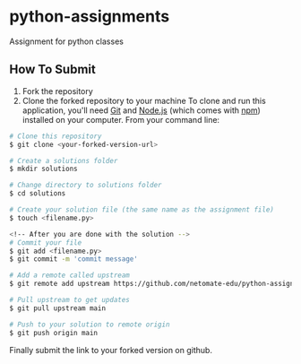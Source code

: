 # python-assignments
Assignment for python classes

## How To Submit

1. Fork the repository
2. Clone the forked repository to your machine
To clone and run this application, you'll need [Git](https://git-scm.com) and [Node.js](https://nodejs.org/en/download/) (which comes with [npm](http://npmjs.com)) installed on your computer. From your command line:

```bash
# Clone this repository
$ git clone <your-forked-version-url>

# Create a solutions folder
$ mkdir solutions

# Change directory to solutions folder
$ cd solutions

# Create your solution file (the same name as the assignment file)
$ touch <filename.py>

<!-- After you are done with the solution -->
# Commit your file
$ git add <filename.py>
$ git commit -m 'commit message'

# Add a remote called upstream
$ git remote add upstream https://github.com/netomate-edu/python-assignments.git

# Pull upstream to get updates
$ git pull upstream main

# Push to your solution to remote origin
$ git push origin main
```

Finally submit the link to your forked version on github.
